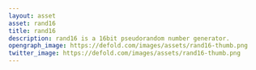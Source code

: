 ```yaml
---
layout: asset
asset: rand16
title: rand16
description: rand16 is a 16bit pseudorandom number generator.
opengraph_image: https://defold.com/images/assets/rand16-thumb.png
twitter_image: https://defold.com/images/assets/rand16-thumb.png
---
```

